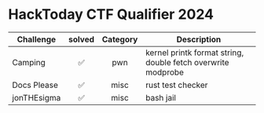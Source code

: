 # HackToday CTF Qualifier 2024

| Challenge | solved | Category | Description | 
| --- | :---: | :---: | --- |
| Camping | ✅ | pwn | kernel printk format string, double fetch overwrite modprobe |
| Docs Please | ✅ | misc | rust test checker |
| jonTHEsigma | ✅ | misc | bash jail |